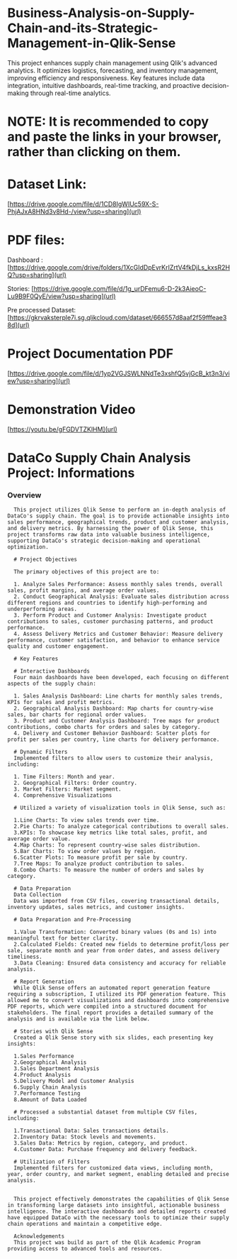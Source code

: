 # Business-Analysis-on-Supply-Chain-and-its-Strategic-Management-in-Qlik-Sense
This project enhances supply chain management using Qlik's advanced analytics. It optimizes logistics, forecasting, and inventory management, improving efficiency and responsiveness. Key features include data integration, intuitive dashboards, real-time tracking, and proactive decision-making through real-time analytics.

# NOTE: It is recommended to copy and paste the links in your browser, rather than clicking on them.

# Dataset Link:
[https://drive.google.com/file/d/1CD8IgWIUc59X-S-PhjAJxA8HNd3v8Hd-/view?usp=sharing](url)

# PDF files: 

Dashboard : [https://drive.google.com/drive/folders/1XcGIdDpEvrKrIZrtV4fkDjLs_kxsR2HQ?usp=sharing](url)

Stories: [https://drive.google.com/file/d/1g_urDFemu6-D-2k3AieoC-Lu9B9F0QyE/view?usp=sharing](url)

Pre processed Dataset: [https://gkrvaksterple7i.sg.qlikcloud.com/dataset/666557d8aaf2f59fffeae38d](url)

# Project Documentation PDF
[https://drive.google.com/file/d/1yp2VGJSWLNNdTe3xshfQ5vjGcB_kt3n3/view?usp=sharing](url)

# Demonstration Video
[https://youtu.be/gFGDVTZKlHM](url)


# DataCo Supply Chain Analysis Project: Informations

### Overview
      
      This project utilizes Qlik Sense to perform an in-depth analysis of DataCo's supply chain. The goal is to provide actionable insights into sales performance, geographical trends, product and customer analysis, and delivery metrics. By harnessing the power of Qlik Sense, this project transforms raw data into valuable business intelligence, supporting DataCo's strategic decision-making and operational optimization.
      
      # Project Objectives
      
      The primary objectives of this project are to:
      
      1. Analyze Sales Performance: Assess monthly sales trends, overall sales, profit margins, and average order values.
      2. Conduct Geographical Analysis: Evaluate sales distribution across different regions and countries to identify high-performing and underperforming areas.
      3. Perform Product and Customer Analysis: Investigate product contributions to sales, customer purchasing patterns, and product performance.
      4. Assess Delivery Metrics and Customer Behavior: Measure delivery performance, customer satisfaction, and behavior to enhance service quality and customer engagement.
      
      # Key Features
      
      # Interactive Dashboards
      Four main dashboards have been developed, each focusing on different aspects of the supply chain:
      
      1. Sales Analysis Dashboard: Line charts for monthly sales trends, KPIs for sales and profit metrics.
      2. Geographical Analysis Dashboard: Map charts for country-wise sales, bar charts for regional order values.
      3. Product and Customer Analysis Dashboard: Tree maps for product contributions, combo charts for orders and sales by category.
      4. Delivery and Customer Behavior Dashboard: Scatter plots for profit per sales per country, line charts for delivery performance.
      
      # Dynamic Filters
      Implemented filters to allow users to customize their analysis, including:
      
      1. Time Filters: Month and year.
      2. Geographical Filters: Order country.
      3. Market Filters: Market segment.
      4. Comprehensive Visualizations
      
      # Utilized a variety of visualization tools in Qlik Sense, such as:
      
      1.Line Charts: To view sales trends over time.
      2.Pie Charts: To analyze categorical contributions to overall sales.
      3.KPIs: To showcase key metrics like total sales, profit, and average order value.
      4.Map Charts: To represent country-wise sales distribution.
      5.Bar Charts: To view order values by region.
      6.Scatter Plots: To measure profit per sale by country.
      7.Tree Maps: To analyze product contribution to sales.
      8.Combo Charts: To measure the number of orders and sales by category.
      
      # Data Preparation
      Data Collection
      Data was imported from CSV files, covering transactional details, inventory updates, sales metrics, and customer insights.
      
      # Data Preparation and Pre-Processing
      
      1.Value Transformation: Converted binary values (0s and 1s) into meaningful text for better clarity.
      2.Calculated Fields: Created new fields to determine profit/loss per sale, separate month and year from order dates, and assess delivery timeliness.
      3.Data Cleaning: Ensured data consistency and accuracy for reliable analysis.
      
      # Report Generation
      While Qlik Sense offers an automated report generation feature requiring a subscription, I utilized its PDF generation feature. This allowed me to convert visualizations and dashboards into comprehensive PDF reports, which were compiled into a structured document for stakeholders. The final report provides a detailed summary of the analysis and is available via the link below.
      
      # Stories with Qlik Sense
      Created a Qlik Sense story with six slides, each presenting key insights:
      
      1.Sales Performance
      2.Geographical Analysis
      3.Sales Department Analysis
      4.Product Analysis
      5.Delivery Model and Customer Analysis
      6.Supply Chain Analysis
      7.Performance Testing
      8.Amount of Data Loaded
      
      # Processed a substantial dataset from multiple CSV files, including:
      
      1.Transactional Data: Sales transactions details.
      2.Inventory Data: Stock levels and movements.
      3.Sales Data: Metrics by region, category, and product.
      4.Customer Data: Purchase frequency and delivery feedback.
      
      # Utilization of Filters
      Implemented filters for customized data views, including month, year, order country, and market segment, enabling detailed and precise analysis.
      
      
      This project effectively demonstrates the capabilities of Qlik Sense in transforming large datasets into insightful, actionable business intelligence. The interactive dashboards and detailed reports created have equipped DataCo with the necessary tools to optimize their supply chain operations and maintain a competitive edge.
      
      Acknowledgements
      This project was build as part of the Qlik Academic Program providing access to advanced tools and resources.
